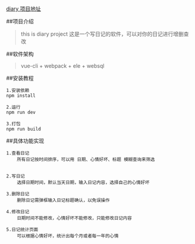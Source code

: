 [diary 项目地址](https://github.com/xian521/diary.git)

##项目介绍
>this is diary project
>这是一个写日记的软件，可以对你的日记进行增删查改

##软件架构
> vue-cli + webpack + ele + websql

##安装教程
```
1.安装依赖
npm install

2.运行
npm run dev

3.打包
npm run build

```
##具体功能实现
```
1.查看日记
    所有日记按时间排序，可以用 日期、心情好坏、标题 模糊查询来筛选
	
	
2.写日记
    选择日期时间，默认当天日期，输入日记内容，选择自己的心情好坏
	
3.删除日记
    删除日记需弹框输入日记标题确认，以免误操作
	
4.修改日记
    日期时间不能修改，心情好坏不能修改，只能修改日记内容
	
5.日记统计页面
    可以根据心情好坏，统计出每个月或者每一年的心情
```